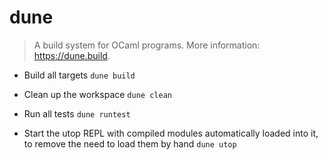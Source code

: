 # dune
> A build system for OCaml programs.
> More information: <https://dune.build>.

- Build all targets
`dune build`

- Clean up the workspace
`dune clean`

- Run all tests
`dune runtest`

- Start the utop REPL with compiled modules automatically loaded into it, to remove the need to load them by hand
`dune utop`
